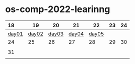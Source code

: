 # os-comp-2022-learinng

| 18                          | 19                          | 20                          | 21                          | 22                          | 23  | 24  |
|:--------------------------- | --------------------------- | --------------------------- | --------------------------- | --------------------------- | --- | --- |
| [day01](./records/day01.md) | [day02](./records/day02.md) | [day03](./records/day03.md) | [day04](./records/day04.md) | [day05](./records/day05.md) |     |     |
| 24                          | 25                          | 26                          | 27                          | 28                          | 29  | 30  |
|                             |                             |                             |                             |                             |     |     |
| 31                          |                             |                             |                             |                             |     |     |
|                             |                             |                             |                             |                             |     |     |